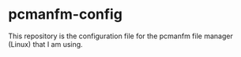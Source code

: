 # pcmanfm-config
This repository is the configuration file for the pcmanfm file manager (Linux) that I am using.
